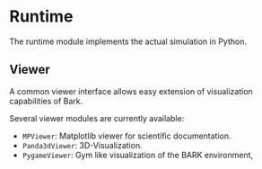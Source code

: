 Runtime
==================================

The runtime module implements the actual simulation in Python.


## Viewer

A common viewer interface allows easy extension of visualization capabilities of Bark.

Several viewer modules are currently available:

* `MPViewer`: Matplotlib viewer for scientific documentation.
* `Panda3dViewer`: 3D-Visualization.
* `PygameViewer`: Gym like visualization of the BARK environment,
